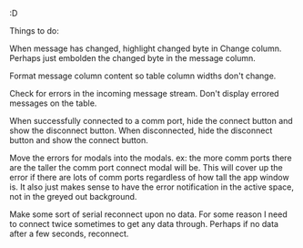 :D


Things to do:

When message has changed, highlight changed byte in Change column.
  Perhaps just embolden the changed byte in the message column.

Format message column content so table column widths don't change.

Check for errors in the incoming message stream. Don't display errored messages on the table.

When successfully connected to a comm port, hide the connect button and show the disconnect button. When disconnected, hide the disconnect button and show the connect button.

Move the errors for modals into the modals. ex: the more comm ports there are the taller the comm port connect modal will be. This will cover up the error if there are lots of comm ports regardless of how tall the app window is. It also just makes sense to have the error notification in the active space, not in the greyed out background.

Make some sort of serial reconnect upon no data. For some reason I need to connect twice sometimes to get any data through. Perhaps if no data after a few seconds, reconnect.
